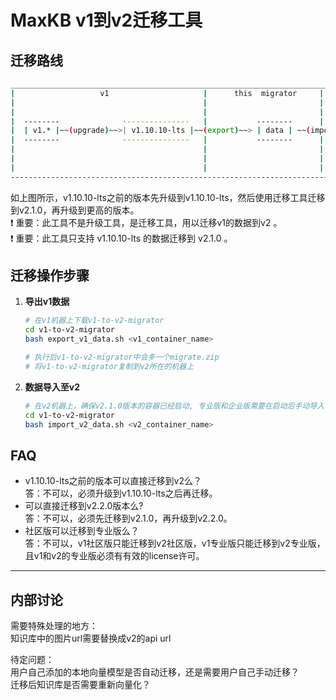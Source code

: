 # MaxKB v1到v2迁移工具

## 迁移路线
```sh
____________________________________________________________________________________________________________________
|                   v1                     |      this  migrator     |                      v2                     |
|                                          |                         |                                             |
|                                          |                         |                                             |
|  --------              ---------------   |           --------      |         ---------               ----------  |
|  | v1.* |~~(upgrade)~~>| v1.10.10-lts |~~(export)~~> | data | ~~(import)~~>| v2.1.0 |~~(upgrade)~~>| >v2.1.0 |   |  
|  --------              ---------------   |           --------      |         ---------               ----------  |
|                                          |                         |                                             |
|                                          |                         |                                             |
|                                          |                         |                                             |
--------------------------------------------------------------------------------------------------------------------
```
如上图所示，v1.10.10-lts之前的版本先升级到v1.10.10-lts，然后使用迁移工具迁移到v2.1.0，再升级到更高的版本。  
❗ 重要：此工具不是升级工具，是迁移工具，用以迁移v1的数据到v2 。  
❗ 重要：此工具只支持 v1.10.10-lts 的数据迁移到 v2.1.0 。

## 迁移操作步骤

1. **导出v1数据**
   ```bash
   # 在v1机器上下载v1-to-v2-migrator
   cd v1-to-v2-migrator
   bash export_v1_data.sh <v1_container_name>

   # 执行后v1-to-v2-migrator中会多一个migrate.zip
   # 将v1-to-v2-migrator复制到v2所在的机器上
   ```

2. **数据导入至v2**
   ```bash
   # 在v2机器上，确保v2.1.0版本的容器已经启动, 专业版和企业版需要在启动后手动导入license
   cd v1-to-v2-migrator
   bash import_v2_data.sh <v2_container_name>
   ```

## FAQ
- v1.10.10-lts之前的版本可以直接迁移到v2么？  
答：不可以，必须升级到v1.10.10-lts之后再迁移。
- 可以直接迁移到v2.2.0版本么?  
答：不可以，必须先迁移到v2.1.0，再升级到v2.2.0。
- 社区版可以迁移到专业版么？  
答：不可以，v1社区版只能迁移到v2社区版，v1专业版只能迁移到v2专业版，且v1和v2的专业版必须有有效的license许可。


***
## 内部讨论
需要特殊处理的地方：  
知识库中的图片url需要替换成v2的api url

待定问题：  
用户自己添加的本地向量模型是否自动迁移，还是需要用户自己手动迁移？  
迁移后知识库是否需要重新向量化？
